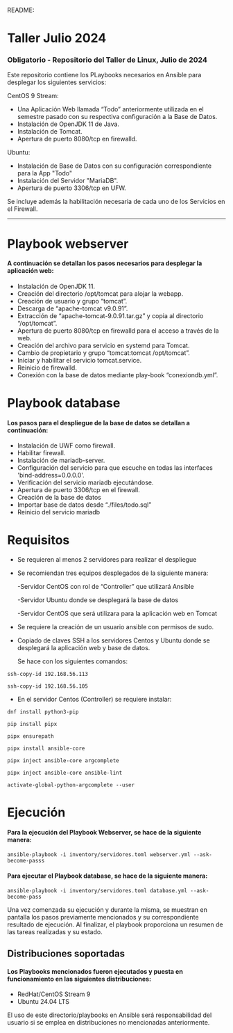 README:

# Taller Julio 2024

### Obligatorio - Repositorio del Taller de Linux, Julio de 2024

Este repositorio contiene los PLaybooks necesarios en Ansible para desplegar los siguientes servicios:

CentOS 9 Stream:
- Una Aplicación Web llamada “Todo” anteriormente utilizada en el semestre pasado con su respectiva configuración a la Base de Datos. 
- Instalación de OpenJDK 11 de Java.
- Instalación de Tomcat.
- Apertura de puerto 8080/tcp en firewalld.

Ubuntu:
- Instalación de Base de Datos con su configuración correspondiente para la App "Todo"
- Instalación del Servidor "MariaDB".
- Apertura de puerto 3306/tcp en UFW.

Se incluye además la habilitación necesaria de cada uno de los Servicios en el Firewall.

---
# Playbook webserver

#### A continuación se detallan los pasos necesarios para desplegar la aplicación web:

- Instalación de OpenJDK 11.
- Creación del directorio /opt/tomcat para alojar la webapp.
- Creación de usuario y grupo “tomcat”.
- Descarga de “apache-tomcat v9.0.91”.
- Extracción de “apache-tomcat-9.0.91.tar.gz” y copia al directorio “/opt/tomcat”.
- Apertura de puerto 8080/tcp en firewalld para el acceso a través de la web.
- Creación del archivo para servicio en systemd para Tomcat.
- Cambio de propietario y grupo “tomcat:tomcat /opt/tomcat”.
- Iniciar y habilitar el servicio tomcat.service.
- Reinicio de firewalld.
- Conexión con la base de datos mediante play-book “conexiondb.yml”.

# Playbook database

#### Los pasos para el despliegue de la base de datos se detallan a continuación:

- Instalación de UWF como firewall.
- Habilitar firewall.
- Instalación de mariadb-server.
- Configuración del servicio para que escuche en todas las interfaces 'bind-address=0.0.0.0'.
- Verificación del servicio mariadb ejecutándose.
- Apertura de puerto 3306/tcp en el firewall.
- Creación de la base de datos
- Importar base de datos desde “./files/todo.sql”
- Reinicio del servicio mariadb

# Requisitos

- Se requieren al menos 2 servidores para realizar el despliegue
- Se recomiendan tres equipos desplegados de la siguiente manera:
 
  -Servidor CentOS con rol de “Controller” que utilizará Ansible
 
  -Servidor Ubuntu donde se desplegará la base de datos

  -Servidor CentOS que será utilizara para la aplicación web en Tomcat

- Se requiere la creación de un usuario ansible con permisos de sudo.
- Copiado de claves SSH a los servidores Centos y Ubuntu donde se desplegará la aplicación web y base de datos. 

  Se hace con los siguientes comandos:
```
ssh-copy-id 192.168.56.113
```
```
ssh-copy-id 192.168.56.105
```

- En el servidor Centos (Controller) se requiere instalar:
```
dnf install python3-pip
```
```
pip install pipx
```
```
pipx ensurepath
```
```
pipx install ansible-core
```
```
pipx inject ansible-core argcomplete
```
```
pipx inject ansible-core ansible-lint
```
```
activate-global-python-argcomplete --user
```
# Ejecución

#### Para la ejecución del Playbook Webserver, se hace de la siguiente manera:

```
ansible-playbook -i inventory/servidores.toml webserver.yml --ask-become-passs
```
#### Para ejecutar el Playbook database, se hace de la siguiente manera:
```
ansible-playbook -i inventory/servidores.toml database.yml --ask-become-pass
```
Una vez comenzada su ejecución y durante la misma, se muestran en pantalla los pasos previamente mencionados y su correspondiente resultado de ejecución. 
Al finalizar, el playbook proporciona un resumen de las tareas realizadas y su estado.

## Distribuciones soportadas

#### Los Playbooks mencionados fueron ejecutados y puesta en funcionamiento en las siguientes distribuciones:

* RedHat/CentOS Stream 9
* Ubuntu 24.04 LTS

El uso de este directorio/playbooks en Ansible será responsabilidad del usuario si se emplea en distribuciones no mencionadas anteriormente.

